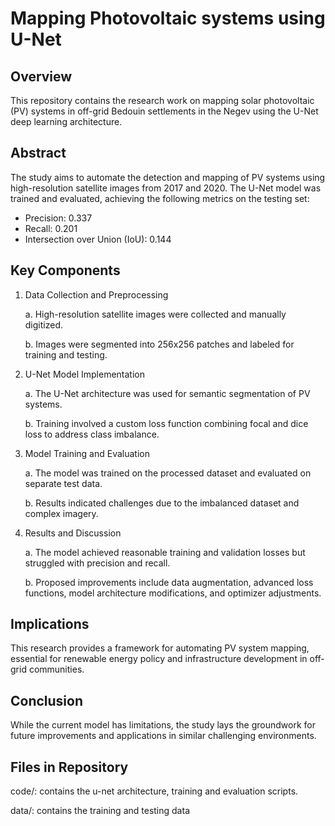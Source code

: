 # Mapping Photovoltaic systems using U-Net

## Overview
This repository contains the research work on mapping solar photovoltaic (PV) systems in off-grid Bedouin settlements in the Negev using the U-Net deep learning architecture.

## Abstract
The study aims to automate the detection and mapping of PV systems using high-resolution satellite images from 2017 and 2020. The U-Net model was trained and evaluated, achieving the following metrics on the testing set:

* Precision: 0.337
* Recall: 0.201
* Intersection over Union (IoU): 0.144

## Key Components
1. Data Collection and Preprocessing
   
   a. High-resolution satellite images were collected and manually digitized.

   b. Images were segmented into 256x256 patches and labeled for training and testing.

2. U-Net Model Implementation
   
   a. The U-Net architecture was used for semantic segmentation of PV systems.

   b. Training involved a custom loss function combining focal and dice loss to address class imbalance.

3. Model Training and Evaluation
   
   a. The model was trained on the processed dataset and evaluated on separate test data.

   b. Results indicated challenges due to the imbalanced dataset and complex imagery.

4. Results and Discussion
   
   a. The model achieved reasonable training and validation losses but struggled with precision and recall.

   b. Proposed improvements include data augmentation, advanced loss functions, model architecture modifications, and optimizer adjustments.

## Implications
This research provides a framework for automating PV system mapping, essential for renewable energy policy and infrastructure development in off-grid communities.

## Conclusion
While the current model has limitations, the study lays the groundwork for future improvements and applications in similar challenging environments.

## Files in Repository

code/: contains the u-net architecture, training and evaluation scripts.

data/: contains the training and testing data
